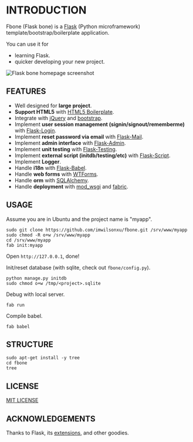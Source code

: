 # INTRODUCTION

Fbone (Flask bone) is a [Flask](http://flask.pocoo.org) (Python microframework) template/bootstrap/boilerplate application.

You can use it for

- learning Flask.
- quicker developing your new project.

![Flask bone homepage screenshot](http://github.com/imwilsonxu/fbone/raw/master/screenshots/flask-bone-homepage-screenshot.png)

## FEATURES

- Well designed for **large project**.
- **Support HTML5** with [HTML5 Boilerplate](https://github.com/h5bp/html5-boilerplate).
- Integrate with [jQuery](http://jquery.com/) and [bootstrap](https://github.com/twitter/bootstrap).
- Implement **user session management (signin/signout/rememberme)** with [Flask-Login](https://github.com/maxcountryman/flask-login).
- Implement **reset password via email** with [Flask-Mail](http://packages.python.org/Flask-Mail/).
- Implement **admin interface** with [Flask-Admin](https://flask-admin.readthedocs.org/en/latest/quickstart/).
- Implement **unit testing** with [Flask-Testing](http://packages.python.org/Flask-Testing/).
- Implement **external script (initdb/testing/etc)** with [Flask-Script](http://flask-script.readthedocs.org/en/latest/).
- Implement **Logger**.
- Handle **i18n** with [Flask-Babel](http://packages.python.org/Flask-Babel/).
- Handle **web forms** with [WTForms](http://wtforms.simplecodes.com/).
- Handle **orm** with [SQLAlchemy](http://www.sqlalchemy.org).
- Handle **deployment** with [mod\_wsgi](flask.pocoo.org/docs/deploying/mod_wsgi/) and [fabric](flask.pocoo.org/docs/patterns/fabric/).

## USAGE

Assume you are in Ubuntu and the project name is "myapp".

    sudo git clone https://github.com/imwilsonxu/fbone.git /srv/www/myapp
    sudo chmod -R o+w /srv/www/myapp
    cd /srv/www/myapp
    fab init:myapp

Open `http://127.0.0.1`, done!

Init/reset database (with sqlite, check out `fbone/config.py`).

    python manage.py initdb
    sudo chmod o+w /tmp/<project>.sqlite

Debug with local server.
    
    fab run

Compile babel.

    fab babel

## STRUCTURE

    sudo apt-get install -y tree
    cd fbone
    tree

## LICENSE

[MIT LICENSE](http://www.tldrlegal.com/license/mit-license)

## ACKNOWLEDGEMENTS

Thanks to Flask, its [extensions](http://flask.pocoo.org/extensions/), and other goodies.
